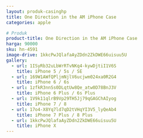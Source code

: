 ```yaml
---
layout: produk-casinghp
title: One Direction in the AM iPhone Case
categories: apple

# Produk
product-title: One Direction in the AM iPhone Case
harga: 90000
sku: hn-4591
image-drive: 1kkcPwJQlafaAyZDdn2ZkDWE66uisuu5U
gallery:
  - url: 1ISyRb32uLbWrRTvNKq4-kywDjtiI1V6S
    title: iPhone 5 / 5s / SE
  - url: 169W1AWfQPljmNjlV6ucjwm024xa0R2G4
    title: iPhone 6 / 6s
  - url: 1zfkR3nnSs0DLqtUw8Qe_atw0D78BnJ3V
    title: iPhone 6 Plus / 6s Plus
  - url: 1V9k11qlrB9Vp29TH5Jj79qGAGChAIyog
    title: iPhone 7 / 8
  - url: 17o4-X8Yq7ld7qD2tVHqYI3V5_lyQeAb4
    title: iPhone 7 Plus / 8 Plus
  - url: 1kkcPwJQlafaAyZDdn2ZkDWE66uisuu5U
    title: iPhone X
---
```

